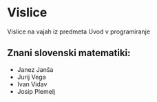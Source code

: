 # Vislice
Vislice na vajah iz predmeta Uvod v programiranje

## Znani slovenski matematiki:
- Janez Janša
- Jurij Vega
- Ivan Vidav
- Josip Plemelj